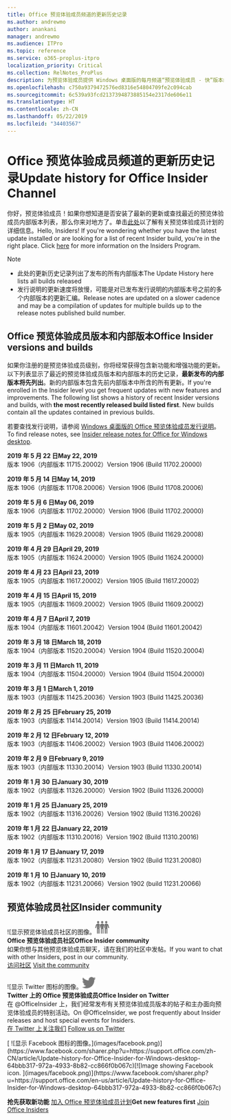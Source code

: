 ```yaml
---
title: Office 预览体验成员频道的更新历史记录
ms.author: andrewmo
author: anankani
manager: andrewmo
ms.audience: ITPro
ms.topic: reference
ms.service: o365-proplus-itpro
localization_priority: Critical
ms.collection: RelNotes_ProPlus
description: 为预览体验成员提供 Windows 桌面版的每月频道“预览体验成员 - 快”版本的更新历史记录
ms.openlocfilehash: c750a9379472576ed8316e54804709fe2c094cab
ms.sourcegitcommit: 6c539a93fcd2137394873885154e2317de606e11
ms.translationtype: HT
ms.contentlocale: zh-CN
ms.lasthandoff: 05/22/2019
ms.locfileid: "34403567"
---
```

# <a name="update-history-for-office-insider-channel"></a><span data-ttu-id="9b753-103">Office 预览体验成员频道的更新历史记录</span><span class="sxs-lookup"><span data-stu-id="9b753-103">Update history for Office Insider Channel</span></span>

<span data-ttu-id="9b753-p101">你好，预览体验成员！如果你想知道是否安装了最新的更新或查找最近的预览体验成员内部版本列表，那么你来对地方了。单击[此处](https://insider.office.com/)以了解有关预览体验成员计划的详细信息。</span><span class="sxs-lookup"><span data-stu-id="9b753-p101">Hello, Insiders! If you're wondering whether you have the latest update installed or are looking for a list of recent Insider build, you're in the right place. Click [here](https://insider.office.com/) for more information on the Insiders Program.</span></span>

> [!NOTE]
> - <span data-ttu-id="9b753-107">此处的更新历史记录列出了发布的所有内部版本</span><span class="sxs-lookup"><span data-stu-id="9b753-107">The Update History here lists all builds released</span></span>
> - <span data-ttu-id="9b753-108">发行说明的更新速度将放慢，可能是对已发布发行说明的内部版本号之前的多个内部版本的更新汇编。</span><span class="sxs-lookup"><span data-stu-id="9b753-108">Release notes are updated on a slower cadence and may be a compilation of updates for multiple builds up to the release notes published build number.</span></span>



## <a name="office-insider-versions-and-builds"></a><span data-ttu-id="9b753-109">Office 预览体验成员版本和内部版本</span><span class="sxs-lookup"><span data-stu-id="9b753-109">Office Insider versions and builds</span></span>

<span data-ttu-id="9b753-p102">如果你注册的是预览体验成员级别，你将经常获得包含新功能和增强功能的更新。以下列表显示了最近的预览体验成员版本和内部版本的历史记录，**最新发布的内部版本将先列出**。新的内部版本包含先前内部版本中所含的所有更新。</span><span class="sxs-lookup"><span data-stu-id="9b753-p102">If you're enrolled in the Insider level you get frequent updates with new features and improvements. The following list shows a history of recent Insider versions and builds, with **the most recently released build listed first**. New builds contain all the updates contained in previous builds.</span></span> 

<span data-ttu-id="9b753-113">若要查找发行说明，请参阅 [Windows 桌面版的 Office 预览体验成员发行说明](https://docs.microsoft.com/zh-CN/OfficeUpdates/release-notes-office-insider)。</span><span class="sxs-lookup"><span data-stu-id="9b753-113">To find release notes, see [Insider release notes for Office for Windows desktop](https://docs.microsoft.com/en-us/OfficeUpdates/release-notes-office-insider).</span></span>

[//]: # (请勿移除)

<span data-ttu-id="9b753-115">**2019 年 5 月 22 日**</span><span class="sxs-lookup"><span data-stu-id="9b753-115">**May 22, 2019**</span></span><br/> <span data-ttu-id="9b753-116">版本 1906（内部版本 11715.20002）</span><span class="sxs-lookup"><span data-stu-id="9b753-116">Version 1906 (Build 11702.20000)</span></span><br/> 

<span data-ttu-id="9b753-117">**2019 年 5 月 14 日**</span><span class="sxs-lookup"><span data-stu-id="9b753-117">**May 14, 2019**</span></span><br/> <span data-ttu-id="9b753-118">版本 1906（内部版本 11708.20006）</span><span class="sxs-lookup"><span data-stu-id="9b753-118">Version 1906 (Build 11708.20006)</span></span><br/>

<span data-ttu-id="9b753-119">**2019 年 5 月 6 日**</span><span class="sxs-lookup"><span data-stu-id="9b753-119">**May 06, 2019**</span></span><br/>
<span data-ttu-id="9b753-120">版本 1906（内部版本 11702.20000）</span><span class="sxs-lookup"><span data-stu-id="9b753-120">Version 1906 (Build 11702.20000)</span></span><br/>

<span data-ttu-id="9b753-121">**2019 年 5 月 2 日**</span><span class="sxs-lookup"><span data-stu-id="9b753-121">**May 02, 2019**</span></span><br/>
<span data-ttu-id="9b753-122">版本 1905（内部版本 11629.20008）</span><span class="sxs-lookup"><span data-stu-id="9b753-122">Version 1905 (Build 11629.20008)</span></span><br/>

<span data-ttu-id="9b753-123">**2019 年 4 月 29 日**</span><span class="sxs-lookup"><span data-stu-id="9b753-123">**April 29, 2019**</span></span><br/>
<span data-ttu-id="9b753-124">版本 1905（内部版本 11624.20000）</span><span class="sxs-lookup"><span data-stu-id="9b753-124">Version 1905 (Build 11624.20000)</span></span><br/>

<span data-ttu-id="9b753-125">**2019 年 4 月 23 日**</span><span class="sxs-lookup"><span data-stu-id="9b753-125">**April 23, 2019**</span></span><br/> <span data-ttu-id="9b753-126">版本 1905（内部版本 11617.20002）</span><span class="sxs-lookup"><span data-stu-id="9b753-126">Version 1905 (Build 11617.20002)</span></span><br/>

<span data-ttu-id="9b753-127">**2019 年 4 月 15 日**</span><span class="sxs-lookup"><span data-stu-id="9b753-127">**April 15, 2019**</span></span><br/> <span data-ttu-id="9b753-128">版本 1905（内部版本 11609.20002）</span><span class="sxs-lookup"><span data-stu-id="9b753-128">Version 1905 (Build 11609.20002)</span></span><br/>

<span data-ttu-id="9b753-129">**2019 年 4 月 7 日**</span><span class="sxs-lookup"><span data-stu-id="9b753-129">**April 7, 2019**</span></span><br/> <span data-ttu-id="9b753-130">版本 1904（内部版本 11601.20042）</span><span class="sxs-lookup"><span data-stu-id="9b753-130">Version 1904 (Build 11601.20042)</span></span><br/>

<span data-ttu-id="9b753-131">**2019 年 3 月 18 日**</span><span class="sxs-lookup"><span data-stu-id="9b753-131">**March 18, 2019**</span></span><br/> <span data-ttu-id="9b753-132">版本 1904（内部版本 11520.20004）</span><span class="sxs-lookup"><span data-stu-id="9b753-132">Version 1904 (Build 11520.20004)</span></span><br/>

<span data-ttu-id="9b753-133">**2019 年 3 月 11 日**</span><span class="sxs-lookup"><span data-stu-id="9b753-133">**March 11, 2019**</span></span><br/> <span data-ttu-id="9b753-134">版本 1904（内部版本 11504.20000）</span><span class="sxs-lookup"><span data-stu-id="9b753-134">Version 1904 (Build 11504.20000)</span></span><br/>

<span data-ttu-id="9b753-135">**2019 年 3 月 1 日**</span><span class="sxs-lookup"><span data-stu-id="9b753-135">**March 1, 2019**</span></span><br/> <span data-ttu-id="9b753-136">版本 1903（内部版本 11425.20036）</span><span class="sxs-lookup"><span data-stu-id="9b753-136">Version 1903 (Build 11425.20036)</span></span><br/> 

<span data-ttu-id="9b753-137">**2019 年 2 月 25 日**</span><span class="sxs-lookup"><span data-stu-id="9b753-137">**February 25, 2019**</span></span><br/> <span data-ttu-id="9b753-138">版本 1903（内部版本 11414.20014）</span><span class="sxs-lookup"><span data-stu-id="9b753-138">Version 1903 (Build 11414.20014)</span></span><br/> 

<span data-ttu-id="9b753-139">**2019 年 2 月 12 日**</span><span class="sxs-lookup"><span data-stu-id="9b753-139">**February 12, 2019**</span></span><br/> <span data-ttu-id="9b753-140">版本 1903（内部版本 11406.20002）</span><span class="sxs-lookup"><span data-stu-id="9b753-140">Version 1903 (Build 11406.20002)</span></span><br/> 

<span data-ttu-id="9b753-141">**2019 年 2 月 9 日**</span><span class="sxs-lookup"><span data-stu-id="9b753-141">**February 9, 2019**</span></span><br/> <span data-ttu-id="9b753-142">版本 1903（内部版本 11330.20014）</span><span class="sxs-lookup"><span data-stu-id="9b753-142">Version 1903 (Build 11330.20014)</span></span><br/> 

<span data-ttu-id="9b753-143">**2019 年 1 月 30 日**</span><span class="sxs-lookup"><span data-stu-id="9b753-143">**January 30, 2019**</span></span><br/> <span data-ttu-id="9b753-144">版本 1902（内部版本 11326.20000）</span><span class="sxs-lookup"><span data-stu-id="9b753-144">Version 1902 (Build 11326.20000)</span></span><br/> 

<span data-ttu-id="9b753-145">**2019 年 1 月 25 日**</span><span class="sxs-lookup"><span data-stu-id="9b753-145">**January 25, 2019**</span></span><br/> <span data-ttu-id="9b753-146">版本 1902（内部版本 11316.20026）</span><span class="sxs-lookup"><span data-stu-id="9b753-146">Version 1902 (Build 11316.20026)</span></span><br/> 

<span data-ttu-id="9b753-147">**2019 年 1 月 22 日**</span><span class="sxs-lookup"><span data-stu-id="9b753-147">**January 22, 2019**</span></span><br/> <span data-ttu-id="9b753-148">版本 1902（内部版本 11310.20016）</span><span class="sxs-lookup"><span data-stu-id="9b753-148">Version 1902 (Build 11310.20016)</span></span><br/> 

<span data-ttu-id="9b753-149">**2019 年 1 月 17 日**</span><span class="sxs-lookup"><span data-stu-id="9b753-149">**January 17, 2019**</span></span><br/> <span data-ttu-id="9b753-150">版本 1902（内部版本 11231.20080）</span><span class="sxs-lookup"><span data-stu-id="9b753-150">Version 1902 (Build 11231.20080)</span></span><br/>

<span data-ttu-id="9b753-151">**2019 年 1 月 10 日**</span><span class="sxs-lookup"><span data-stu-id="9b753-151">**January 10, 2019**</span></span><br/> <span data-ttu-id="9b753-152">版本 1902（内部版本 11231.20066）</span><span class="sxs-lookup"><span data-stu-id="9b753-152">Version 1902 (build 11231.20066)</span></span><br/> 


## <a name="insider-community"></a><span data-ttu-id="9b753-153">预览体验成员社区</span><span class="sxs-lookup"><span data-stu-id="9b753-153">Insider community</span></span>

<span data-ttu-id="9b753-154">![显示预览体验成员社区的图像。</span><span class="sxs-lookup"><span data-stu-id="9b753-154">![Image showing insider community.</span></span> ](images/insidercommunity.png) <br/>
<span data-ttu-id="9b753-155">**Office 预览体验成员社区**</span><span class="sxs-lookup"><span data-stu-id="9b753-155">**Office Insider community**</span></span><br/> <span data-ttu-id="9b753-156">如果你想与其他预览体验成员聊天，请在我们的社区中发帖。</span><span class="sxs-lookup"><span data-stu-id="9b753-156">If you want to chat with other Insiders, post in our community.</span></span><br/><span data-ttu-id="9b753-157"> 
[访问社区](https://go.microsoft.com/fwlink/?linkid=843493)</span><span class="sxs-lookup"><span data-stu-id="9b753-157"> 
[Visit the community](https://go.microsoft.com/fwlink/?linkid=843493)</span></span><br/> 

<span data-ttu-id="9b753-158">![显示 Twitter 图标的图像。</span><span class="sxs-lookup"><span data-stu-id="9b753-158">![Image showing twitter icon.</span></span> ](images/twitter.png)<br/>
<span data-ttu-id="9b753-159">**Twitter 上的 Office 预览体验成员**</span><span class="sxs-lookup"><span data-stu-id="9b753-159">**Office Insider on Twitter**</span></span><br/> <span data-ttu-id="9b753-160">在 @OfficeInsider 上，我们经常发布有关预览体验成员版本的帖子和主办面向预览体验成员的特别活动。</span><span class="sxs-lookup"><span data-stu-id="9b753-160">On @OfficeInsider, we post frequently about Insider releases and host special events for Insiders.</span></span><br/><span data-ttu-id="9b753-161"> 
[在 Twitter 上关注我们](https://go.microsoft.com/fwlink/?linkid=717717)</span><span class="sxs-lookup"><span data-stu-id="9b753-161"> 
[Follow us on Twitter](https://go.microsoft.com/fwlink/?linkid=717717)</span></span><br/> 

<span data-ttu-id="9b753-162">
  [
  ![显示 Facebook 图标的图像。](images/facebook.png)](https://www.facebook.com/sharer.php?u=https://support.office.com/zh-CN/article/Update-history-for-Office-Insider-for-Windows-desktop-64bbb317-972a-4933-8b82-cc866f0b067c)</span><span class="sxs-lookup"><span data-stu-id="9b753-162">[![Image showing Facebook icon. ](images/facebook.png)](https://www.facebook.com/sharer.php?u=https://support.office.com/en-us/article/Update-history-for-Office-Insider-for-Windows-desktop-64bbb317-972a-4933-8b82-cc866f0b067c)</span></span>


<span data-ttu-id="9b753-163">**抢先获取新功能**
[加入 Office 预览体验成员计划](https://insider.office.com/)</span><span class="sxs-lookup"><span data-stu-id="9b753-163">**Get new features first**
[Join Office Insiders](https://insider.office.com/)</span></span>